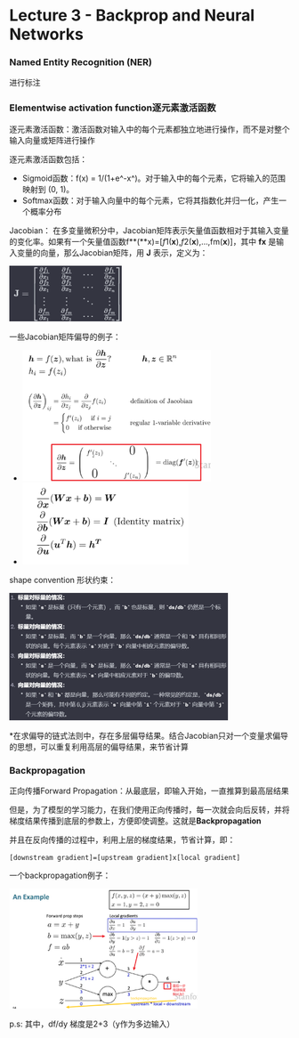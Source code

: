 # Lecture 3 - Backprop and Neural Networks

### Named Entity Recognition (NER)

进行标注

### Elementwise activation function逐元素激活函数

逐元素激活函数：激活函数对输入中的每个元素都独立地进行操作，而不是对整个输入向量或矩阵进行操作

逐元素激活函数包括：

- Sigmoid函数：f(x) = 1/(1+e^-x^)。对于输入中的每个元素，它将输入的范围映射到 (0, 1)。 
- Softmax函数：对于输入向量中的每个元素，它将其指数化并归一化，产生一个概率分布

Jacobian： 在多变量微积分中，Jacobian矩阵表示矢量值函数相对于其输入变量的变化率。如果有一个矢量值函数f**(**x)=[*f*1(**x**),*f*2(**x**),…,fm(**x**)]，其中 **fx** 是输入变量的向量，那么Jacobian矩阵，用 **J** 表示，定义为： 

<img src="./img/l3-Jacobian.png" alt="1703572447437" style="zoom: 67%;" />

一些Jacobian矩阵偏导的例子：

- <img src="./img/l3-Jacobian01.png" alt="1703572611621" style="zoom: 33%;" />
- <img src="./img/l3-Jacobian02.png" alt="1703572686154" style="zoom: 33%;" />

shape convention 形状约束：

<img src="./img/l3-shape_convention.png" alt="1703576206850" style="zoom:50%;" />

*在求偏导的链式法则中，存在多层偏导结果。结合Jacobian只对一个变量求偏导的思想，可以重复利用高层的偏导结果，来节省计算



### Backpropagation

正向传播Forward Propagation：从最底层，即输入开始，一直推算到最高层结果

但是，为了模型的学习能力，在我们使用正向传播时，每一次就会向后反转，并将梯度结果传播到底层的参数上，方便即使调整。这就是**Backpropagation**

并且在反向传播的过程中，利用上层的梯度结果，节省计算，即：

```
[downstream gradient]=[upstream gradient]x[local gradient]
```

一个backpropagation例子：

<img src="./img/l3-backpropagation_example.png" alt="1703577738005" style="zoom:33%;" />

p.s: 其中，df/dy 梯度是2+3（y作为多边输入）